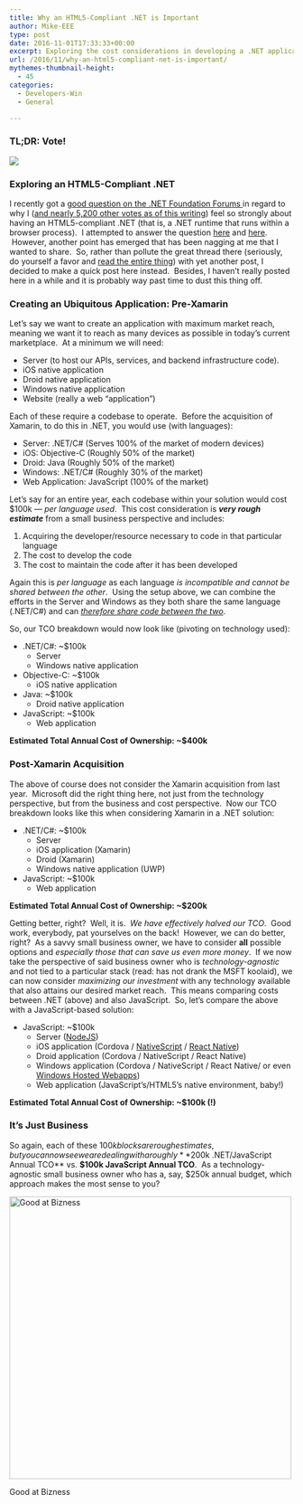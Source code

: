 ```yaml
---
title: Why an HTML5-Compliant .NET is Important
author: Mike-EEE
type: post
date: 2016-11-01T17:33:33+00:00
excerpt: Exploring the cost considerations in developing a .NET application vs. a .NET paired with a JavaScript-based application.
url: /2016/11/why-an-html5-compliant-net-is-important/
mythemes-thumbnail-height:
  - 45
categories:
  - Developers-Win
  - General

---
```

### TL;DR: Vote!
<div class="push-button-container">
  <div class="push-button"></div><a class="w-inline-block top-lighting" href="http://visualstudio.uservoice.com/forums/121579-visual-studio/suggestions/10027638-create-a-ubiquitous-net-client-application-develo" target="_blank"><div class="glass-insert" data-ix="blink" style="transition: opacity 500ms ease-in-out; opacity: 0;"></div><img class="push-button-vote-text" src="http://uploads.webflow.com/55e079ccd960e71226582014/55d09ab72123fb7e3e46b1cd_Vote%20Now!%20Text.svg" /></a></div>

### Exploring an HTML5-Compliant .NET

I recently got a <a href="http://forums.dotnetfoundation.org/t/cross-platform-wpf/421/109" target="_blank">good question on the .NET Foundation Forums </a>in regard to why I (<a href="https://visualstudio.uservoice.com/forums/121579-visual-studio-2015/suggestions/10027638-create-a-ubiquitous-net-client-application-develo" target="_blank">and nearly 5,200 other votes as of this writing</a>) feel so strongly about having an HTML5-compliant .NET (that is, a .NET runtime that runs within a browser process).  I attempted to answer the question <a href="http://forums.dotnetfoundation.org/t/cross-platform-wpf/421/110" target="_blank">here</a> and <a href="http://forums.dotnetfoundation.org/t/cross-platform-wpf/421/111" target="_blank">here</a>.  However, another point has emerged that has been nagging at me that I wanted to share.  So, rather than pollute the great thread there (seriously, do yourself a favor and <a href="http://forums.dotnetfoundation.org/t/cross-platform-wpf/421" target="_blank">read the entire thing</a>) with yet another post, I decided to make a quick post here instead.  Besides, I haven&#8217;t really posted here in a while and it is probably way past time to dust this thing off.

### Creating an Ubiquitous Application: Pre-Xamarin

Let&#8217;s say we want to create an application with maximum market reach, meaning we want it to reach as many devices as possible in today&#8217;s current marketplace.  At a minimum we will need:

  * Server (to host our APIs, services, and backend infrastructure code).
  * iOS native application
  * Droid native application
  * Windows native application
  * Website (really a web &#8220;application&#8221;)

Each of these require a codebase to operate.  Before the acquisition of Xamarin, to do this in .NET, you would use (with languages):

  * Server: .NET/C# (Serves 100% of the market of modern devices)
  * iOS: Objective-C (Roughly 50% of the market)
  * Droid: Java (Roughly 50% of the market)
  * Windows: .NET/C# (Roughly 30% of the market)
  * Web Application: JavaScript (100% of the market)

Let&#8217;s say for an entire year, each codebase within your solution would cost $100k &#8212; _per language used_.  This cost consideration is _**very rough estimate**_ from a small business perspective and includes:

  1. Acquiring the developer/resource necessary to code in that particular language
  2. The cost to develop the code
  3. The cost to maintain the code after it has been developed

Again this is _per language_ as each language _is incompatible and cannot be shared between the other_.  Using the setup above, we can combine the efforts in the Server and Windows as they both share the same language (.NET/C#) and can [_therefore share code between the two_][1].

So, our TCO breakdown would now look like (pivoting on technology used):

  * .NET/C#: ~$100k 
      * Server
      * Windows native application
  * Objective-C: ~$100k 
      * iOS native application
  * Java: ~$100k 
      * Droid native application
  * JavaScript: ~$100k 
      * Web application

**Estimated Total Annual Cost of Ownership: ~$400k**

### Post-Xamarin Acquisition

The above of course does not consider the Xamarin acquisition from last year.  Microsoft did the right thing here, not just from the technology perspective, but from the business and cost perspective.  Now our TCO breakdown looks like this when considering Xamarin in a .NET solution:

  * .NET/C#: ~$100k 
      * Server
      * iOS application (Xamarin)
      * Droid (Xamarin)
      * Windows native application (UWP)
  * JavaScript: ~$100k 
      * Web application

**Estimated Total Annual Cost of Ownership: ~$200k**

Getting better, right?  Well, it is.  _We have effectively halved our TCO_.  Good work, everybody, pat yourselves on the back!  However, we can do better, right?  As a savvy small business owner, we have to consider **all** possible options and _especially those that can save us even more money_.  If we now take the perspective of said business owner who is _technology-agnostic_ and not tied to a particular stack (read: has not drank the MSFT koolaid), we can now consider _maximizing our investment_ with any technology available that also attains our desired market reach.  This means comparing costs between .NET (above) and also JavaScript.  So, let&#8217;s compare the above with a JavaScript-based solution:

  * JavaScript: ~$100k 
      * Server (<a href="http://nodejs.org" target="_blank">NodeJS</a>)
      * iOS application (Cordova / <a href="http://searchcloudapplications.techtarget.com/podcast/NativeScript-framework-eases-cross-platform-app-development-woes" target="_blank">NativeScript</a> / <a href="https://www.smashingmagazine.com/2016/08/a-glimpse-into-the-future-with-react-native-for-web/" target="_blank">React Native</a>)
      * Droid application (Cordova / NativeScript / React Native)
      * Windows application (Cordova / NativeScript / React Native/ or even <a href="https://developer.microsoft.com/en-us/windows/bridges/hosted-web-apps" target="_blank">Windows Hosted Webapps</a>)
      * Web application (JavaScript&#8217;s/HTML5&#8217;s native environment, baby!)

**Estimated Total Annual Cost of Ownership: ~$100k (!)**

### It&#8217;s Just Business

So again, each of these $100k blocks are rough estimates, but you can now see we are dealing with a roughly **$200k .NET/JavaScript Annual TCO** vs. **$100k JavaScript Annual TCO**.  As a technology-agnostic small business owner who has a, say, $250k annual budget, which approach makes the most sense to you?

<div style="width: 510px" class="wp-caption alignnone">
  <a href="http://www.cc.com/shows/kroll-show" target="_blank"><img src="https://i1.sndcdn.com/artworks-000076719471-7rnumn-t500x500.jpg" alt="Good at Bizness" width="500" height="500" /></a>
  
  <p class="wp-caption-text">
    Good at Bizness
  </p>
</div>

 [1]: /2015/10/the-broken-burned-bridge/